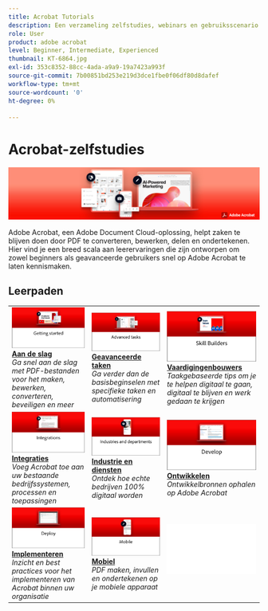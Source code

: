 ```yaml
---
title: Acrobat Tutorials
description: Een verzameling zelfstudies, webinars en gebruiksscenario's voor Adobe Acrobat
role: User
product: adobe acrobat
level: Beginner, Intermediate, Experienced
thumbnail: KT-6864.jpg
exl-id: 353c8352-88cc-4ada-a9a9-19a7423a993f
source-git-commit: 7b00851bd253e219d3dce1fbe0f06df80d8dafef
workflow-type: tm+mt
source-wordcount: '0'
ht-degree: 0%

---
```


# Acrobat-zelfstudies

![Acrobat-hoofdafbeelding](assets/Hero_Acrobat.jpg)

Adobe Acrobat, een Adobe Document Cloud-oplossing, helpt zaken te blijven doen door PDF te converteren, bewerken, delen en ondertekenen. Hier vind je een breed scala aan leerervaringen die zijn ontworpen om zowel beginners als geavanceerde gebruikers snel op Adobe Acrobat te laten kennismaken.

## Leerpaden

<table style="table-layout:fixed">
<tr>
  <td>
    <a href="getting-started/getting-started-overview.md">
      <img alt="Aan de slag" src="assets/acrobat_title_getting_started.png" />
    </a>
    <div>
    <a href="getting-started/getting-started-overview.md"><strong>Aan de slag</strong></a>
    </div>
    <em>Ga snel aan de slag met PDF-bestanden voor het maken, bewerken, converteren, beveiligen en meer</em>
    <br>
  </td>
  <td>
    <a href="advanced-tasks/advanced-tasks-overview.md">
      <img alt="Geavanceerde taken" src="assets/acrobat_title_advanced_tasks.png" />
    </a>
    <div>
    <a href="advanced-tasks/advanced-tasks-overview.md"><strong>Geavanceerde taken</strong></a>
    </div>
    <em>Ga verder dan de basisbeginselen met specifieke taken en automatisering</em>
    <br>
  </td>
  <td>
    <a href="skill-builder/skill-builder-overview.md">
      <img alt="Skill Builder" src="assets/acrobat_title_skill_builder.png" />
    </a>
    <div>
    <a href="skill-builder/skill-builder-overview.md"><strong>Vaardigingenbouwers</strong></a>
    </div>
    <em>Taakgebaseerde tips om je te helpen digitaal te gaan, digitaal te blijven en werk gedaan te krijgen</em>
    <br>
  </td>
</tr>
<tr>
  <td>
    <a href="integrate/integrate-overview.md">
      <img alt="Integraties" src="assets/acrobat_title_integrate.png" />
    </a>
    <div>
    <a href="integrate/integrate-overview.md"><strong>Integraties</strong></a>
    </div>
    <em>Voeg Acrobat toe aan uw bestaande bedrijfssystemen, processen en toepassingen</em>
    <br>
  </td>
  <td>
    <a href="industry/industry-overview.md">
      <img alt="Industrie en diensten" src="assets/acrobat_title_industry.png" />
    </a>
    <div>
    <a href="industry/industry-overview.md"><strong>Industrie en diensten</strong></a>
    </div>
    <em>Ontdek hoe echte bedrijven 100% digitaal worden</em>
    <br>
  </td>  
  <td>
    <a href="develop/develop-overview.md">
      <img alt="Ontwikkelen" src="assets/acrobat_title_develop.png" />
    </a>
    <div>
    <a href="develop/develop-overview.md"><strong>Ontwikkelen</strong></a>
    </div>
    <em>Ontwikkelbronnen ophalen op Adobe Acrobat</em>
    <br>
  </td>
</tr>
<tr>
  <td>
    <a href="deploy/deploy-overview.md">
      <img alt="Implementeren" src="assets/acrobat_title_deploy.png" />
    </a>
    <div>
    <a href="deploy/deploy-overview.md"><strong>Implementeren</strong></a>
    </div>
    <em>Inzicht en best practices voor het implementeren van Acrobat binnen uw organisatie</em>
    <br>
  </td>
  <td>
    <a href="mobile/mobile-overview.md">
      <img alt="Mobiel" src="assets/acrobat_title_mobile.png" />
    </a>
    <div>
    <a href="mobile/mobile-overview.md"><strong>Mobiel</strong></a>
    </div>
    <em>PDF maken, invullen en ondertekenen op je mobiele apparaat</em>
    <br>
  </td>  
  <td>
   <img alt="Spacer" src="assets/Whitespacer.png" />
    <div>
    <br>
  </td>
</tr>
</table>
